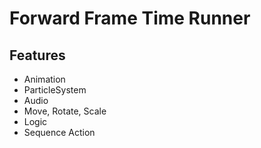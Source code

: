 # Forward Frame Time Runner

## Features
* Animation
* ParticleSystem
* Audio
* Move, Rotate, Scale
* Logic
* Sequence Action
